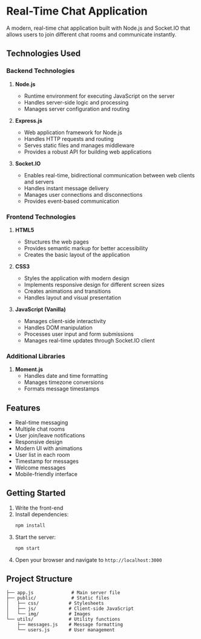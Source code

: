 # Real-Time Chat Application

A modern, real-time chat application built with Node.js and Socket.IO that allows users to join different chat rooms and communicate instantly.

## Technologies Used

### Backend Technologies
1. **Node.js**
   - Runtime environment for executing JavaScript on the server
   - Handles server-side logic and processing
   - Manages server configuration and routing

2. **Express.js**
   - Web application framework for Node.js
   - Handles HTTP requests and routing
   - Serves static files and manages middleware
   - Provides a robust API for building web applications

3. **Socket.IO**
   - Enables real-time, bidirectional communication between web clients and servers
   - Handles instant message delivery
   - Manages user connections and disconnections
   - Provides event-based communication

### Frontend Technologies
1. **HTML5**
   - Structures the web pages
   - Provides semantic markup for better accessibility
   - Creates the basic layout of the application

2. **CSS3**
   - Styles the application with modern design
   - Implements responsive design for different screen sizes
   - Creates animations and transitions
   - Handles layout and visual presentation

3. **JavaScript (Vanilla)**
   - Manages client-side interactivity
   - Handles DOM manipulation
   - Processes user input and form submissions
   - Manages real-time updates through Socket.IO client

### Additional Libraries
1. **Moment.js**
   - Handles date and time formatting
   - Manages timezone conversions
   - Formats message timestamps


## Features
- Real-time messaging
- Multiple chat rooms
- User join/leave notifications
- Responsive design
- Modern UI with animations
- User list in each room
- Timestamp for messages
- Welcome messages
- Mobile-friendly interface

## Getting Started

1. Write the front-end
2. Install dependencies:
   ```bash
   npm install
   ```
3. Start the server:
   ```bash
   npm start
   ```
4. Open your browser and navigate to `http://localhost:3000`

## Project Structure
```
├── app.js              # Main server file
├── public/             # Static files
│   ├── css/           # Stylesheets
│   ├── js/            # Client-side JavaScript
│   └── img/           # Images
└── utils/             # Utility functions
    ├── messages.js    # Message formatting
    └── users.js       # User management
```
